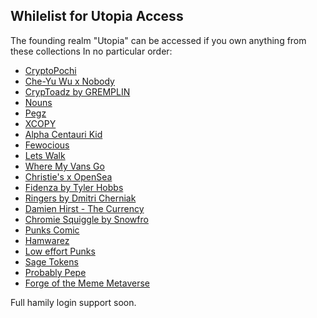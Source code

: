 
## Whilelist for Utopia Access

The founding realm "Utopia" can be accessed if you own anything from these collections
In no particular order:

- [CryptoPochi](https://opensea.io/collection/cryptopochi)
- [Che-Yu Wu x Nobody](https://opensea.io/collection/cheyuwuxnobody)
- [CrypToadz by GREMPLIN](https://opensea.io/collection/cryptoadz-by-gremplin) 
- [Nouns](https://opensea.io/collection/nouns)
- [Pegz](https://opensea.io/collection/pegz)
- [XCOPY](https://opensea.io/collection/xcopy)
- [Alpha Centauri Kid](https://opensea.io/collection/alpha-centauri-kid)
- [Fewocious](https://opensea.io/collection/fewocious)
- [Lets Walk](https://opensea.io/collection/letswalk)
- [Where My Vans Go](https://opensea.io/collection/where-my-vans-go)
- [Christie's x OpenSea](https://opensea.io/collection/christiesxopensea)
- [Fidenza by Tyler Hobbs](https://opensea.io/collection/fidenza-by-tyler-hobbs)
- [Ringers by Dmitri Cherniak](https://opensea.io/collection/ringers-by-dmitri-cherniak)
- [Damien Hirst - The Currency](https://opensea.io/collection/thecurrency)
- [Chromie Squiggle by Snowfro](https://opensea.io/collection/chromie-squiggle-by-snowfro)
- [Punks Comic](https://opensea.io/collection/punks-comic)
- [Hamwarez](https://opensea.io/collection/hamwarez)
- [Low effort Punks](https://opensea.io/collection/low-effort-punks)
- [Sage Tokens](https://opensea.io/collection/metaverse-player-titles) 
- [Probably Pepe](https://opensea.io/collection/probably-pepe) 
- [Forge of the Meme Metaverse](https://opensea.io/collection/forge-of-the-meme-metaverse)


Full hamily login support soon.
